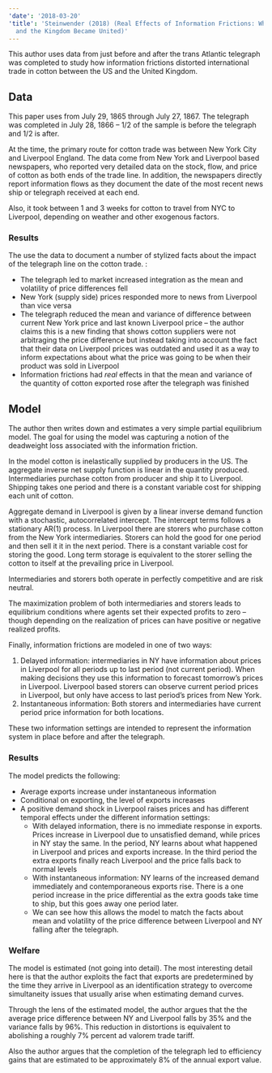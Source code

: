 ```yaml
---
'date': '2018-03-20'
'title': 'Steinwender (2018) (Real Effects of Information Frictions: When the States
  and the Kingdom Became United)'
---
```


<p>This author uses data from just before and after the trans Atlantic telegraph was completed to study how information frictions distorted international trade in cotton between the US and the United Kingdom.</p>
<h2 id="data">Data</h2>
<p>This paper uses from July 29, 1865 through July 27, 1867. The telegraph was completed in July 28, 1866 – 1/2 of the sample is before the telegraph and 1/2 is after.</p>
<p>At the time, the primary route for cotton trade was between New York City and Liverpool England. The data come from New York and Liverpool based newspapers, who reported very detailed data on the stock, flow, and price of cotton as both ends of the trade line. In addition, the newspapers directly report information flows as they document the date of the most recent news ship or telegraph received at each end.</p>
<p>Also, it took between 1 and 3 weeks for cotton to travel from NYC to Liverpool, depending on weather and other exogenous factors.</p>
<h3 id="results">Results</h3>
<p>The use the data to document a number of stylized facts about the impact of the telegraph line on the cotton trade. :</p>
<ul>
<li>The telegraph led to market increased integration as the mean and volatility of price differences fell</li>
<li>New York (supply side) prices responded more to news from Liverpool than vice versa</li>
<li>The telegraph reduced the mean and variance of difference between current New York price and last known Liverpool price – the author claims this is a new finding that shows cotton suppliers were not arbitraging the price difference but instead taking into account the fact that their data on Liverpool prices was outdated and used it as a way to inform expectations about what the price was going to be when their product was sold in Liverpool</li>
<li>Information frictions had <em>real</em> effects in that the mean and variance of the quantity of cotton exported rose after the telegraph was finished</li>
</ul>
<h2 id="model">Model</h2>
<p>The author then writes down and estimates a very simple partial equilibrium model. The goal for using the model was capturing a notion of the deadweight loss associated with the information friction.</p>
<p>In the model cotton is inelastically supplied by producers in the US. The aggregate inverse net supply function is linear in the quantity produced. Intermediaries purchase cotton from producer and ship it to Liverpool. Shipping takes one period and there is a constant variable cost for shipping each unit of cotton.</p>
<p>Aggregate demand in Liverpool is given by a linear inverse demand function with a stochastic, autocorrelated intercept. The intercept terms follows a stationary AR(1) process. In Liverpool there are storers who purchase cotton from the New York intermediaries. Storers can hold the good for one period and then sell it it in the next period. There is a constant variable cost for storing the good. Long term storage is equivalent to the storer selling the cotton to itself at the prevailing price in Liverpool.</p>
<p>Intermediaries and storers both operate in perfectly competitive and are risk neutral.</p>
<p>The maximization problem of both intermediaries and storers leads to equilibrium conditions where agents set their expected profits to zero – though depending on the realization of prices can have positive or negative realized profits.</p>
<p>Finally, information frictions are modeled in one of two ways:</p>
<ol type="1">
<li>Delayed information: intermediaries in NY have information about prices in Liverpool for all periods up to last period (not current period). When making decisions they use this information to forecast tomorrow’s prices in Liverpool. Liverpool based storers can observe current period prices in Liverpool, but only have access to last period’s prices from New York.</li>
<li>Instantaneous information: Both storers and intermediaries have current period price information for both locations.</li>
</ol>
<p>These two information settings are intended to represent the information system in place before and after the telegraph.</p>
<h3 id="results-1">Results</h3>
<p>The model predicts the following:</p>
<ul>
<li>Average exports increase under instantaneous information</li>
<li>Conditional on exporting, the level of exports increases</li>
<li>A positive demand shock in Liverpool raises prices and has different temporal effects under the different information settings:
<ul>
<li>With delayed information, there is no immediate response in exports. Prices increase in Liverpool due to unsatisfied demand, while prices in NY stay the same. In the period, NY learns about what happened in Liverpool and prices and exports increase. In the third period the extra exports finally reach Liverpool and the price falls back to normal levels</li>
<li>With instantaneous information: NY learns of the increased demand immediately and contemporaneous exports rise. There is a one period increase in the price differential as the extra goods take time to ship, but this goes away one period later.</li>
<li>We can see how this allows the model to match the facts about mean and volatility of the price difference between Liverpool and NY falling after the telegraph.</li>
</ul></li>
</ul>
<h3 id="welfare">Welfare</h3>
<p>The model is estimated (not going into detail). The most interesting detail here is that the author exploits the fact that exports are predetermined by the time they arrive in Liverpool as an identification strategy to overcome simultaneity issues that usually arise when estimating demand curves.</p>
<p>Through the lens of the estimated model, the author argues that the the average price difference between NY and Liverpool falls by 35% and the variance falls by 96%. This reduction in distortions is equivalent to abolishing a roughly 7% percent ad valorem trade tariff.</p>
<p>Also the author argues that the completion of the telegraph led to efficiency gains that are estimated to be approximately 8% of the annual export value.</p>

